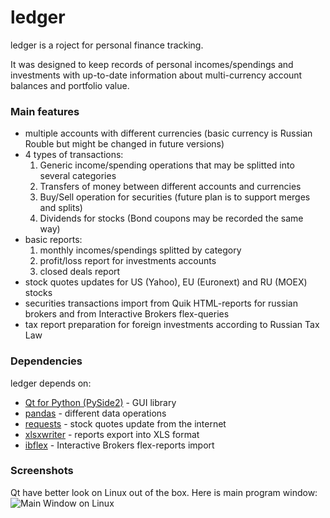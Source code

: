 # ledger
ledger is a roject for personal finance tracking.

It was designed to keep records of personal incomes/spendings and investments with up-to-date information about multi-currency account balances and portfolio value.

### Main features
- multiple accounts with different currencies (basic currency is Russian Rouble but might be changed in future versions)
- 4 types of transactions: 
    1. Generic income/spending operations that may be splitted into several categories
    2. Transfers of money between different accounts and currencies
    3. Buy/Sell operation for securities (future plan is to support merges and splits)
    4. Dividends for stocks (Bond coupons may be recorded the same way)
- basic reports:
    1. monthly incomes/spendings splitted by category
    2. profit/loss report for investments accounts
    3. closed deals report 
- stock quotes updates for US (Yahoo), EU (Euronext) and RU (MOEX) stocks
- securities transactions import from Quik HTML-reports for russian brokers and from Interactive Brokers flex-queries
- tax report preparation for foreign investments according to Russian Tax Law

### Dependencies
ledger depends on:
* [Qt for Python (PySide2)](https://wiki.qt.io/Qt_for_Python) - GUI library
* [pandas](https://pandas.pydata.org/) - different data operations
* [requests](https://requests.readthedocs.io/) - stock quotes update from the internet
* [xlsxwriter](https://xlsxwriter.readthedocs.io/) - reports export into XLS format
* [ibflex](https://github.com/csingley/ibflex) - Interactive Brokers flex-reports import

### Screenshots
Qt have better look on Linux out of the box. Here is main program window:
![Main Window on Linux](https://github.com/titov_vv/ledger/blob/master/main_linux.png?raw=true)